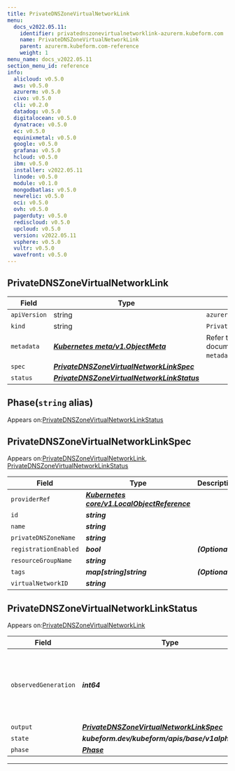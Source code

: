 ```yaml
---
title: PrivateDNSZoneVirtualNetworkLink
menu:
  docs_v2022.05.11:
    identifier: privatednszonevirtualnetworklink-azurerm.kubeform.com
    name: PrivateDNSZoneVirtualNetworkLink
    parent: azurerm.kubeform.com-reference
    weight: 1
menu_name: docs_v2022.05.11
section_menu_id: reference
info:
  alicloud: v0.5.0
  aws: v0.5.0
  azurerm: v0.5.0
  civo: v0.5.0
  cli: v0.2.0
  datadog: v0.5.0
  digitalocean: v0.5.0
  dynatrace: v0.5.0
  ec: v0.5.0
  equinixmetal: v0.5.0
  google: v0.5.0
  grafana: v0.5.0
  hcloud: v0.5.0
  ibm: v0.5.0
  installer: v2022.05.11
  linode: v0.5.0
  module: v0.1.0
  mongodbatlas: v0.5.0
  newrelic: v0.5.0
  oci: v0.5.0
  ovh: v0.5.0
  pagerduty: v0.5.0
  rediscloud: v0.5.0
  upcloud: v0.5.0
  version: v2022.05.11
  vsphere: v0.5.0
  vultr: v0.5.0
  wavefront: v0.5.0
---
```


## PrivateDNSZoneVirtualNetworkLink
| Field | Type | Description |
| ------ | ----- | ----------- |
| `apiVersion` | string | `azurerm.kubeform.com/v1alpha1` |
|    `kind` | string | `PrivateDNSZoneVirtualNetworkLink` |
| `metadata` | ***[Kubernetes meta/v1.ObjectMeta](https://v1-22.docs.kubernetes.io/docs/reference/generated/kubernetes-api/v1.22/#objectmeta-v1-meta)***|Refer to the Kubernetes API documentation for the fields of the `metadata` field.|
| `spec` | ***[PrivateDNSZoneVirtualNetworkLinkSpec](#privatednszonevirtualnetworklinkspec)***||
| `status` | ***[PrivateDNSZoneVirtualNetworkLinkStatus](#privatednszonevirtualnetworklinkstatus)***||
## Phase(`string` alias)

Appears on:[PrivateDNSZoneVirtualNetworkLinkStatus](#privatednszonevirtualnetworklinkstatus)

## PrivateDNSZoneVirtualNetworkLinkSpec

Appears on:[PrivateDNSZoneVirtualNetworkLink](#privatednszonevirtualnetworklink), [PrivateDNSZoneVirtualNetworkLinkStatus](#privatednszonevirtualnetworklinkstatus)

| Field | Type | Description |
| ------ | ----- | ----------- |
| `providerRef` | ***[Kubernetes core/v1.LocalObjectReference](https://v1-22.docs.kubernetes.io/docs/reference/generated/kubernetes-api/v1.22/#localobjectreference-v1-core)***||
| `id` | ***string***||
| `name` | ***string***||
| `privateDNSZoneName` | ***string***||
| `registrationEnabled` | ***bool***| ***(Optional)*** |
| `resourceGroupName` | ***string***||
| `tags` | ***map[string]string***| ***(Optional)*** |
| `virtualNetworkID` | ***string***||
## PrivateDNSZoneVirtualNetworkLinkStatus

Appears on:[PrivateDNSZoneVirtualNetworkLink](#privatednszonevirtualnetworklink)

| Field | Type | Description |
| ------ | ----- | ----------- |
| `observedGeneration` | ***int64***| ***(Optional)*** Resource generation, which is updated on mutation by the API Server.|
| `output` | ***[PrivateDNSZoneVirtualNetworkLinkSpec](#privatednszonevirtualnetworklinkspec)***| ***(Optional)*** |
| `state` | ***kubeform.dev/kubeform/apis/base/v1alpha1.State***| ***(Optional)*** |
| `phase` | ***[Phase](#phase)***| ***(Optional)*** |
---
